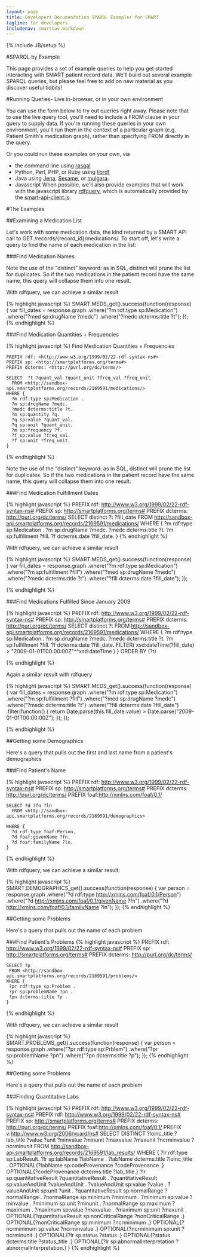 ```yaml
---
layout: page
title: Developers Documentation SPARQL Examples for SMART
tagline: for developers
includenav: smartnav.markdown
---
```

{% include JB/setup %}

<div id="toc"> </div>

#SPARQL by Example

This page provides a set of example queries to help you get started interacting with SMART patient record data. We'll build out several example SPARQL queries, but please feel free to add on new material as you discover useful tidbits! 

#Running Queries- Live in-browser, or in your own environment

You can use the form below to try out queries right away. Please note that to use the live query tool, you'll need to include a FROM <graph> clause in your query to supply data. If you're running these queries in your own environment, you'll run them in the context of a particular graph (e.g. Patient Smith's medication graph), rather than specifying FROM directly in the query.

Or you could run these examples on your own, via

* the command line using [rasqal](http://librdf.org/rasqal)
* Python, Perl, PHP, or Ruby using [librdf](http://librdf.org)
* Java using [Jena](http://jena.sourceforge.net), [Sesame](http://www.openrdf.org), or [mulgara](http://www.mulgara.org).
* Javascript When possible, we'll also provide examples that will work with the javascript library [rdfquery](http://code.google.com/p/rdfquery/), which is automatically provided by the [smart-api-client.js](http://wiki.chip.org/smart-project/index.php/Developers_Documentation:_smart-api-client.js_Reference).
	
	
#The Examples	

##Examining a Medication List

Let's work with some medication data, the kind returned by a SMART API call to GET /records/{record_id}/medications/. To start off, let's write a query to find the name of each medication in the list: 	 

###Find Medication Names

Note the use of the "distinct" keyword: as in SQL, distinct will prune the list for duplicates. So if the two medications in the patient record have the same name, this query will collapse them into one result.

With rdfquery, we can achieve a similar result

{% highlight javascript %}
SMART.MEDS_get().success(function(response) {
     var fill_dates = response.graph
                           .where("?m rdf:type sp:Medication")
                           .where("?med sp:drugName ?medc")
                           .where("?medc dcterms:title ?t");
  });
{% endhighlight  %}

###Find Medication Quantities + Frequencies

{% highlight javascript %}
	Find Medication Quantities + Frequencies
	
	PREFIX rdf: <http://www.w3.org/1999/02/22-rdf-syntax-ns#>
	PREFIX sp: <http://smartplatforms.org/terms#>
	PREFIX dcterms: <http://purl.org/dc/terms/>
	
	SELECT  ?t ?quant_val ?quant_unit ?freq_val ?freq_unit
	  FROM <http://sandbox-api.smartplatforms.org/records/2169591/medications/>
	WHERE {
	  ?m rdf:type sp:Medication .
	  ?m sp:drugName ?medc.
	  ?medc dcterms:title ?t.
	  ?m sp:quantity ?q.
	  ?q sp:value ?quant_val.
	  ?q sp:unit ?quant_unit.
	  ?m sp:frequency ?f.
	  ?f sp:value ?freq_val.
	  ?f sp:unit ?freq_unit.
	}
{% endhighlight  %}

Note the use of the "distinct" keyword: as in SQL, distinct will prune the list for duplicates. So if the two medications in the patient record have the same name, this query will collapse them into one result. 

###Find Medication Fulfillment Dates

{% highlight javascript %}
	PREFIX rdf: <http://www.w3.org/1999/02/22-rdf-syntax-ns#>
	PREFIX sp: <http://smartplatforms.org/terms#>
	PREFIX dcterms: <http://purl.org/dc/terms/>
	SELECT  distinct ?t ?fill_date
	  FROM <http://sandbox-api.smartplatforms.org/records/2169591/medications/>
	WHERE {
	  ?m rdf:type sp:Medication .
	  ?m sp:drugName ?medc.
	  ?medc dcterms:title ?t.
	  ?m sp:fulfillment ?fill.
	  ?f dcterms:date ?fill_date.
	}
{% endhighlight  %}

With rdfquery, we can achieve a similar result

{% highlight javascript %}
 SMART.MEDS_get().success(function(response) {
     var fill_dates = response.graph
                           .where("?m rdf:type sp:Medication")
                           .where("?m sp:fulfillment ?fill")
                           .where("?med sp:drugName ?medc")
                           .where("?medc dcterms:title ?t")
                           .where("?fill dcterms:date ?fill_date");
   });
   
{% endhighlight  %}

###Find Medications Fulfilled Since January 2009

{% highlight javascript %}
	PREFIX rdf: <http://www.w3.org/1999/02/22-rdf-syntax-ns#>
	PREFIX sp: <http://smartplatforms.org/terms#>
	PREFIX dcterms: <http://purl.org/dc/terms/>
	SELECT  distinct ?t
	  FROM <http://sandbox-api.smartplatforms.org/records/2169591/medications/>
	WHERE {
	  ?m rdf:type sp:Medication .
	  ?m sp:drugName ?medc.
	  ?medc dcterms:title ?t.
	  ?m sp:fulfillment ?fill.
	  ?f dcterms:date ?fill_date.
	  FILTER( xsd:dateTime(?fill_date) > "2009-01-01T00:00:00Z"^^xsd:dateTime )
	} ORDER BY (?t)

{% endhighlight  %}

Again a similar result with rdfquery

{% highlight javascript %}
	SMART.MEDS_get().success(function(response) {
		 var fill_dates = response.graph
							   .where("?m rdf:type sp:Medication")
							   .where("?m sp:fulfillment ?fill")
							   .where("?med sp:drugName ?medc")
							   .where("?medc dcterms:title ?t")
							   .where("?fill dcterms:date ?fill_date")
							   .filter(function() {
								  return Date.parse(this.fill_date.value) > Date.parse("2009-01-01T00:00:00Z");
								});
	   });
	   
{% endhighlight  %}

##Getting some Demographics

Here's a query that pulls out the first and last name from a patient's demographics

###Find Patient's Name

{% highlight javascript %}
	PREFIX rdf: <http://www.w3.org/1999/02/22-rdf-syntax-ns#>
	PREFIX sp: <http://smartplatforms.org/terms#>
	PREFIX dcterms: <http://purl.org/dc/terms/>
	PREFIX foaf:<http://xmlns.com/foaf/0.1/>
	
	SELECT ?d ?fn ?ln
	  FROM <http://sandbox-api.smartplatforms.org/records/2169591/demographics>
	
	WHERE {
	  ?d rdf:type foaf:Person.
	  ?d foaf:givenName ?fn.
	  ?d foaf:familyName ?ln.
	}
{% endhighlight  %}

With rdfquery, we can achieve a similar result: 

{% highlight javascript %}
	SMART.DEMOGRAPHICS_get().success(function(response) {
		 var person = response.graph
							   .where("?d rdf:type <http://xmlns.com/foaf/0.1/Person>")
							   .where("?d <http://xmlns.com/foaf/0.1/givenName> ?fn")
							   .where("?d <http://xmlns.com/foaf/0.1/familyName> ?ln");
	  });
{% endhighlight  %}

##Getting some Problems

Here's a query that pulls out the name of each problem

###Find Patient's Problems
{% highlight javascript %}
	PREFIX rdf: <http://www.w3.org/1999/02/22-rdf-syntax-ns#>
	PREFIX sp: <http://smartplatforms.org/terms#>
	PREFIX dcterms: <http://purl.org/dc/terms/>
	
	SELECT ?p
	 FROM <http://sandbox-api.smartplatforms.org/records/2169591/problems/>
	WHERE {
	 ?pr rdf:type sp:Problem .
	 ?pr sp:problemName ?pn .
	 ?pn dcterms:title ?p .
	}
{% endhighlight  %}


With rdfquery, we can achieve a similar result

{% highlight javascript %}
SMART.PROBLEMS_get().success(function(response) {
     var person = response.graph
                           .where("?pr rdf:type sp:Prblem")
                           .where("?pr sp:problemName ?pn")
                           .where("?pn dcterms:title ?p");
  });
{% endhighlight  %}


##Getting some Problems

Here's a query that pulls out the name of each problem

###Finding Quantitative Labs

{% highlight javascript %}
	PREFIX rdf: <http://www.w3.org/1999/02/22-rdf-syntax-ns#>
	PREFIX rdf: <http://www.w3.org/1999/02/22-rdf-syntax-ns#> 
	PREFIX sp: <http://smartplatforms.org/terms#> 
	PREFIX dcterms: <http://purl.org/dc/terms/> 
	PREFIX foaf:<http://xmlns.com/foaf/0.1/> 
	PREFIX v:<http://www.w3.org/2006/vcard/ns#> 
	SELECT  DISTINCT ?loinc_title ?lab_title ?value ?unit ?minvalue ?minunit ?maxvalue ?maxunit ?ncrminvalue ?ncrminunit
	 FROM <http://sandbox-api.smartplatforms.org/records/2169591/lab_results/> 
	WHERE { 
	  ?lr rdf:type sp:LabResult. 
	  ?lr sp:labName ?labName . 
	  ?labName dcterms:title ?loinc_title . 
	  OPTIONAL{?labName sp:codeProvenance ?codeProvenance .} 
	  OPTIONAL{?codeProvenance dcterms:title ?lab_title.} 
	  ?lr sp:quantitativeResult ?quantitativeResult . 
	  ?quantitativeResult sp:valueAndUnit ?valueAndUnit . 
	  ?valueAndUnit sp:value ?value . 
	  ?valueAndUnit sp:unit ?unit . 
	  ?quantitativeResult sp:normalRange ?normalRange . 
	  ?normalRange sp:minimum ?minimum . 
	  ?minimum sp:value ?minvalue . 
	  ?minimum sp:unit ?minunit . 
	  ?normalRange sp:maximum ?maximum . 
	  ?maximum sp:value ?maxvalue . 
	  ?maximum sp:unit ?maxunit . 
	  OPTIONAL{?quantitativeResult sp:nonCriticalRange ?nonCriticalRange .} 
	  OPTIONAL{?nonCriticalRange sp:minimum ?ncrminimum .} 
	  OPTIONAL{?ncrminimum sp:value ?ncrminvalue .} 
	  OPTIONAL{?ncrminimum sp:unit ?ncrminunit .} 
	  OPTIONAL{?lr sp:status ?status .} 
	  OPTIONAL{?status dcterms:title ?status_title .} 
	  OPTIONAL{?lr sp:abnormalInterpretation ?abnormalInterpretation.} 
	  }
{% endhighlight  %}

